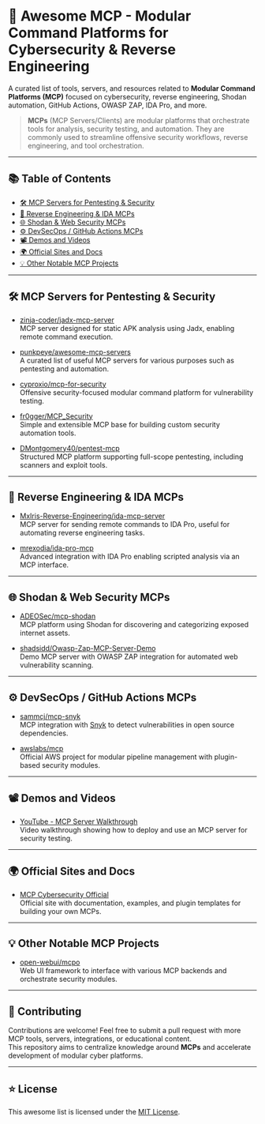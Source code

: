 # 🧠 Awesome MCP - Modular Command Platforms for Cybersecurity & Reverse Engineering

A curated list of tools, servers, and resources related to **Modular Command Platforms (MCP)** focused on cybersecurity, reverse engineering, Shodan automation, GitHub Actions, OWASP ZAP, IDA Pro, and more.

> **MCPs** (MCP Servers/Clients) are modular platforms that orchestrate tools for analysis, security testing, and automation. They are commonly used to streamline offensive security workflows, reverse engineering, and tool orchestration.

---

## 📚 Table of Contents

- [🛠️ MCP Servers for Pentesting & Security](#️-mcp-servers-for-pentesting--security)
- [🔬 Reverse Engineering & IDA MCPs](#-reverse-engineering--ida-mcps)
- [🌐 Shodan & Web Security MCPs](#-shodan--web-security-mcps)
- [⚙️ DevSecOps / GitHub Actions MCPs](#️-devsecops--github-actions-mcps)
- [📽️ Demos and Videos](#-demos-and-videos)
- [🌍 Official Sites and Docs](#-official-sites-and-docs)
- [💡 Other Notable MCP Projects](#-other-notable-mcp-projects)

---

## 🛠️ MCP Servers for Pentesting & Security

- [zinja-coder/jadx-mcp-server](https://github.com/zinja-coder/jadx-mcp-server)  
  MCP server designed for static APK analysis using Jadx, enabling remote command execution.

- [punkpeye/awesome-mcp-servers](https://github.com/punkpeye/awesome-mcp-servers)  
  A curated list of useful MCP servers for various purposes such as pentesting and automation.

- [cyproxio/mcp-for-security](https://github.com/cyproxio/mcp-for-security)  
  Offensive security-focused modular command platform for vulnerability testing.

- [fr0gger/MCP_Security](https://github.com/fr0gger/MCP_Security)  
  Simple and extensible MCP base for building custom security automation tools.

- [DMontgomery40/pentest-mcp](https://github.com/DMontgomery40/pentest-mcp)  
  Structured MCP platform supporting full-scope pentesting, including scanners and exploit tools.

---

## 🔬 Reverse Engineering & IDA MCPs

- [MxIris-Reverse-Engineering/ida-mcp-server](https://github.com/MxIris-Reverse-Engineering/ida-mcp-server)  
  MCP server for sending remote commands to IDA Pro, useful for automating reverse engineering tasks.

- [mrexodia/ida-pro-mcp](https://github.com/mrexodia/ida-pro-mcp)  
  Advanced integration with IDA Pro enabling scripted analysis via an MCP interface.

---

## 🌐 Shodan & Web Security MCPs

- [ADEOSec/mcp-shodan](https://github.com/ADEOSec/mcp-shodan)  
  MCP platform using Shodan for discovering and categorizing exposed internet assets.

- [shadsidd/Owasp-Zap-MCP-Server-Demo](https://github.com/shadsidd/Owasp-Zap-MCP-Server-Demo)  
  Demo MCP server with OWASP ZAP integration for automated web vulnerability scanning.

---

## ⚙️ DevSecOps / GitHub Actions MCPs

- [sammcj/mcp-snyk](https://github.com/sammcj/mcp-snyk)  
  MCP integration with [Snyk](https://snyk.io) to detect vulnerabilities in open source dependencies.

- [awslabs/mcp](https://github.com/awslabs/mcp)  
  Official AWS project for modular pipeline management with plugin-based security modules.

---

## 📽️ Demos and Videos

- [YouTube - MCP Server Walkthrough](https://www.youtube.com/watch?v=zIlzty7VexY)  
  Video walkthrough showing how to deploy and use an MCP server for security testing.

---

## 🌍 Official Sites and Docs

- [MCP Cybersecurity Official](https://mcpcybersecurity.com/)  
  Official site with documentation, examples, and plugin templates for building your own MCPs.

---

## 💡 Other Notable MCP Projects

- [open-webui/mcpo](https://github.com/open-webui/mcpo)  
  Web UI framework to interface with various MCP backends and orchestrate security modules.

---

## 🤝 Contributing

Contributions are welcome! Feel free to submit a pull request with more MCP tools, servers, integrations, or educational content.  
This repository aims to centralize knowledge around **MCPs** and accelerate development of modular cyber platforms.

---

## ⭐ License

This awesome list is licensed under the [MIT License](LICENSE).


